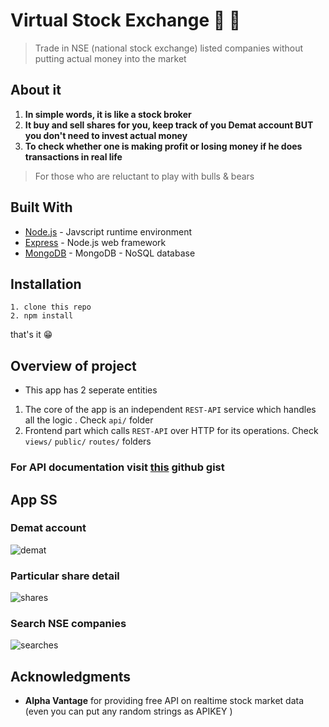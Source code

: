 # Virtual Stock Exchange :ox: :bear:
> Trade in NSE (national stock exchange) listed companies without putting actual money into the market

## About it
1. **In simple words, it is like a stock broker**
2. **It buy and sell shares for you, keep track of you Demat account BUT you don't need to invest actual money**
3. **To check whether one is making profit or losing money if he does transactions in real life**

> For those who are reluctant to play with bulls & bears


## Built With

* [Node.js](https://github.com/nodejs/node) - Javscript runtime environment
*  [Express](https://github.com/expressjs/express) - Node.js web framework
* [MongoDB](https://github.com/mongodb/mongo) - MongoDB - NoSQL database

## Installation
``` 
1. clone this repo
2. npm install
```
that's it :grin:

## Overview of project

* This app has 2 seperate entities
1. The core of the app is an independent ```REST-API``` service which handles all the logic . Check ```api/``` folder
2. Frontend part which calls ```REST-API``` over HTTP for its operations. Check ```views/``` ```public/``` ```routes/``` folders

### For API documentation visit [this](https://gist.github.com/Aneesh540/5cece956a7846057d2af05adff659509) github gist

## App SS

### Demat account
![demat](https://1.bp.blogspot.com/-PcIsqmY3wfc/X3n8BcqtufI/AAAAAAAAAQM/wunP7PVPEh4p0cbMz4lxhwmqZwdR0T2TgCLcBGAsYHQ/s1648/83335181-7fd44c80-a2c8-11ea-8e03-ebf03a6f9490.gif)


### Particular share detail
![shares](https://1.bp.blogspot.com/-WOu0e8Pvz8g/X3n8BdP447I/AAAAAAAAAQQ/cbO80US7w3cFDEZ0rAUUM8jTYmA_ep3bwCLcBGAsYHQ/s1637/83335185-82cf3d00-a2c8-11ea-8f0a-246b18c704fb.gif)

### Search NSE companies
![searches](https://1.bp.blogspot.com/-3tS8bil6EVA/X3n8BRi0sDI/AAAAAAAAAQU/dzd95m3eNBsdL3SOvz1vWP3ulv4HKfuAgCLcBGAsYHQ/s1884/output-onlinepngtools.gif)

## Acknowledgments
* **Alpha Vantage** for providing free API on realtime stock market data (even you can put any random strings as APIKEY )

